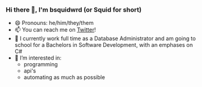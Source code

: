 ### Hi there 👋, I'm bsquidwrd (or Squid for short)
- 😄 Pronouns: he/him/they/them
- 📫 You can reach me on [Twitter](https://twitter.com/bsquidwrd)!
- 📖 I currently work full time as a Database Administrator and am going to school for a Bachelors in Software Development, with an emphases on C#
- 👀 I’m interested in:
  - programming
  - api's
  - automating as much as possible

<!--
**bsquidwrd/bsquidwrd** is a ✨ _special_ ✨ repository because its `README.md` (this file) appears on your GitHub profile.

Here are some ideas to get you started:

- 🔭 I’m currently working on ...
- 🌱 I’m currently learning ...
- 👯 I’m looking to collaborate on ...
- 🤔 I’m looking for help with ...
- 💬 Ask me about ...
- 📫 How to reach me: ...
- 😄 Pronouns: ...
- ⚡ Fun fact: ...
-->
